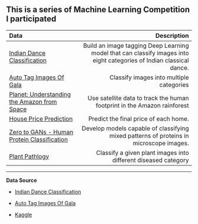 
## This is a series of Machine Learning Competition I participated


| Data | Description|
|:-----|----------:|
| [Indian Dance Classification](https://github.com/skj092/Indian_Dance_Classificaiton)|Build an image tagging Deep Learning model that can classify images into eight categories of Indian classical dance.|
|[Auto Tag Images Of Gala](https://github.com/skj092/Image_Tagging)|Classify images into multiple categories|
|[Planet: Understanding the Amazon from Space](https://github.com/skj092/Understanding_Amazon_From_Space)|Use satellite data to track the human footprint in the Amazon rainforest|
|[House Price Prediction](https://github.com/skj092/House_Price_Prediction)| Predict the final price of each home.|
|[Zero to GANs - Human Protein Classification](https://github.com/skj092/Human_Protein_Atlas)| Develop models capable of classifying mixed patterns of proteins in microscope images.|
|[Plant Pathlogy](https://github.com/skj092/Plant_Pathlogy)|Classify a given plant images into different diseased category|


------------------------------------------

**Data Source**

* [Indian Dance Classification](https://www.hackerearth.com/challenges/competitive/hackerearth-deep-learning-challenge-identify-dance-form/)

* [Auto Tag Images Of Gala](https://www.hackerearth.com/challenges/competitive/hackerearth-deep-learning-challenge-auto-tag-images-gala/)

* [Kaggle](www.kaggle.com)
